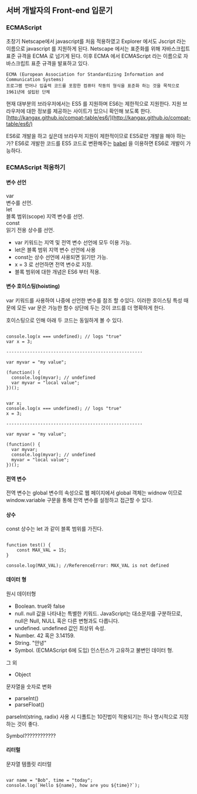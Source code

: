 
## 서버 개발자의 Front-end 입문기

### ECMAScript
초창기 Netscape에서 javascript를 처음 적용하였고 Explorer 에서도 Jscript 라는 이름으로 javascript 를 지원하게 된다. Netscape 에서는 표준화를 위해 자바스크립트 표준 규격을 ECMA 로 넘기게 된다. 이후 ECMA 에서 ECMAScript 라는 이름으로 자바스크립트 표준 규격을 발표하고 있다. 

```
ECMA (European Association for Standardizing Information and Communication Systems)  
프로그램 언어나 입출력 코드를 포함한 컴퓨터 작동의 형식을 표준화 하는 것을 목적으로 1961년에 설립된 단체
```

현재 대부분의 브라우저에서는 ES5 를 지원하며 ES6는 제한적으로 지원한다. 지원 브라우저에 대한 정보를 제공하는 사이트가 있으니 확인해 보도록 한다. 
[http://kangax.github.io/compat-table/es6/](http://kangax.github.io/compat-table/es6/)

ES6로 개발을 하고 싶은데 브라우저 지원이 제한적이므로 ES5로만 개발을 해야 하는가?
ES6로 개발한 코드를 ES5 코드로 변환해주는  [babel]( https://babeljs.io/) 을 이용하면 ES6로 개발이 가능하다.


### ECMAScript 적응하기

#### 변수 선언

var  
변수를 선언.  
let  
블록 범위(scope) 지역 변수를 선언.  
const   
읽기 전용 상수를 선언.  

- var 키워드는 지역 및 전역 변수 선언에 모두 이용 가능.
- let은 블록 범위 지역 변수 선언에 사용
- const는 상수 선언에 사용되면 읽기만 가능.
- x = 3 로 선언하면 전역 변수로 지정.
- 블록 범위에 대한 개념은 ES6 부터 적용.

#### 변수 호이스팅(hoisting)

var 키워드를 사용하여 나중에 선언한 변수를 참조 할 수있다. 이러한 호이스팅 특성 때문에 모든 var 문은 가능한 함수 상단에 두는 것이 코드를 더 명확하게 한다.

호이스팅으로 인해 아래 두 코드는 동일하게 볼 수 있다.

<pre><code>
console.log(x === undefined); // logs "true"
var x = 3;

----------------------------------------------------

var myvar = "my value";

(function() {
  console.log(myvar); // undefined
  var myvar = "local value";
})();
</code></pre>

<pre><code>
var x;
console.log(x === undefined); // logs "true"
x = 3;

----------------------------------------------------

var myvar = "my value";

(function() {
  var myvar;
  console.log(myvar); // undefined
  myvar = "local value";
})();
</code></pre>

#### 전역 변수

전역 변수는 global 변수의 속성으로 웹 페이지에서 global 객체는 widnow 이므로 window.variable 구문을 통해 전역 변수를 설정하고 접근할 수 있다.

#### 상수

const 상수는 let 과 같이 블록 범위를 가진다. 

<pre><code>
function test() {
    const MAX_VAL = 15;
}

console.log(MAX_VAL); //ReferenceError: MAX_VAL is not defined
</code></pre>


#### 데이터 형

원시 데이터형  
- Boolean. true와 false  
- null. null 값을 나타내는 특별한 키워드. JavaScript는 대소문자를 구분하므로, null은 Null, NULL 혹은 다른 변형과도 다릅니다.  
- undefined. undefined 값인 최상위 속성.  
- Number. 42 혹은 3.14159.  
- String. "안녕"  
- Symbol. (ECMAScript 6에 도입) 인스턴스가 고유하고 불변인 데이터 형.  

그 외  
- Object  

문자열을 숫자로 변화

- parseInt()  
- parseFloat()  

parseInt(string, radix) 사용 시 디폴트는 10진법이 적용되기는 하나 명시적으로 지정하는 것이 좋다.

Symbol????????????

#### 리터럴

문자열 템플릿 리터럴
<pre><code>
var name = "Bob", time = "today";
console.log(`Hello ${name}, how are you ${time}?`);
</code></pre>
